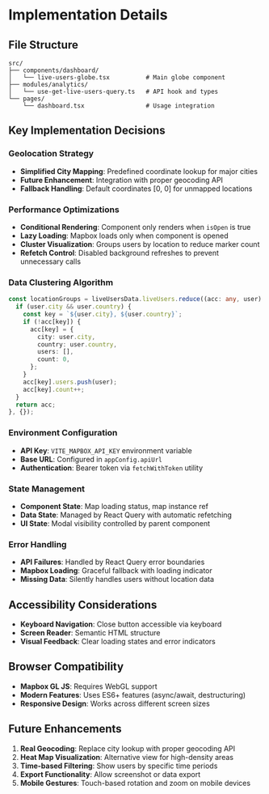 # Implementation Details

## File Structure
```
src/
├── components/dashboard/
│   └── live-users-globe.tsx          # Main globe component
├── modules/analytics/
│   └── use-get-live-users-query.ts   # API hook and types
└── pages/
    └── dashboard.tsx                 # Usage integration
```

## Key Implementation Decisions

### Geolocation Strategy
- **Simplified City Mapping**: Predefined coordinate lookup for major cities
- **Future Enhancement**: Integration with proper geocoding API
- **Fallback Handling**: Default coordinates [0, 0] for unmapped locations

### Performance Optimizations
- **Conditional Rendering**: Component only renders when `isOpen` is true
- **Lazy Loading**: Mapbox loads only when component is opened
- **Cluster Visualization**: Groups users by location to reduce marker count
- **Refetch Control**: Disabled background refreshes to prevent unnecessary calls

### Data Clustering Algorithm
```typescript
const locationGroups = liveUsersData.liveUsers.reduce((acc: any, user) => {
  if (user.city && user.country) {
    const key = `${user.city}, ${user.country}`;
    if (!acc[key]) {
      acc[key] = {
        city: user.city,
        country: user.country,
        users: [],
        count: 0,
      };
    }
    acc[key].users.push(user);
    acc[key].count++;
  }
  return acc;
}, {});
```

### Environment Configuration
- **API Key**: `VITE_MAPBOX_API_KEY` environment variable
- **Base URL**: Configured in `appConfig.apiUrl`
- **Authentication**: Bearer token via `fetchWithToken` utility

### State Management
- **Component State**: Map loading status, map instance ref
- **Data State**: Managed by React Query with automatic refetching
- **UI State**: Modal visibility controlled by parent component

### Error Handling
- **API Failures**: Handled by React Query error boundaries
- **Mapbox Loading**: Graceful fallback with loading indicator
- **Missing Data**: Silently handles users without location data

## Accessibility Considerations
- **Keyboard Navigation**: Close button accessible via keyboard
- **Screen Reader**: Semantic HTML structure
- **Visual Feedback**: Clear loading states and error indicators

## Browser Compatibility
- **Mapbox GL JS**: Requires WebGL support
- **Modern Features**: Uses ES6+ features (async/await, destructuring)
- **Responsive Design**: Works across different screen sizes

## Future Enhancements
1. **Real Geocoding**: Replace city lookup with proper geocoding API
2. **Heat Map Visualization**: Alternative view for high-density areas
3. **Time-based Filtering**: Show users by specific time periods
4. **Export Functionality**: Allow screenshot or data export
5. **Mobile Gestures**: Touch-based rotation and zoom on mobile devices
